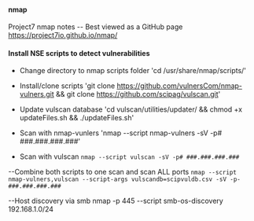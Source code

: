 #### nmap
 Project7 nmap notes -- Best viewed as a GitHub page  https://project7io.github.io/nmap/

#### Install NSE scripts to detect vulnerabilities

- Change directory to nmap scripts folder
'cd /usr/share/nmap/scripts/'

- Install/clone scripts
'git clone https://github.com/vulnersCom/nmap-vulners.git && git clone https://github.com/scipag/vulscan.git'

- Update vulscan database
'cd vulscan/utilities/updater/ && chmod +x updateFiles.sh && ./updateFiles.sh'

- Scan with nmap-vunlers
'nmap --script nmap-vulners -sV -p# ###.###.###.###'

- Scan with vulscan 
`nmap --script vulscan -sV -p# ###.###.###.###`

--Combine both scripts to one scan and scan ALL ports
`nmap --script nmap-vulners,vulscan --script-args vulscandb=scipvuldb.csv -sV -p- ###.###.###.###`

--Host discovery via smb
nmap -p 445 --script smb-os-discovery 192.168.1.0/24
